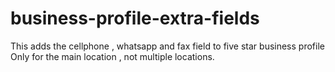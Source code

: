 # business-profile-extra-fields
This adds the cellphone , whatsapp and fax field to five star business profile 
Only for the main location , not multiple locations.
